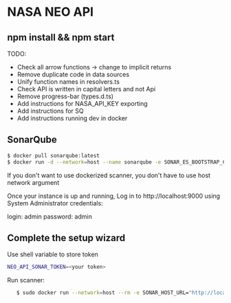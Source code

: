 # NASA NEO API

## npm install && npm start

TODO:

- Check all arrow functions -> change to implicit returns
- Remove duplicate code in data sources
- Unify function names in resolvers.ts
- Check API is written in capital letters and not Api
- Remove progress-bar (types.d.ts)
- Add instructions for NASA_API_KEY exporting
- Add instructions for SQ
- Add instructions running dev in docker

## SonarQube

```bash
$ docker pull sonarqube:latest
$ docker run -d --network=host --name sonarqube -e SONAR_ES_BOOTSTRAP_CHECKS_DISABLE=true sonarqube:latest
```

If you don't want to use dockerized scanner, you don't have to use host network argument

Once your instance is up and running, Log in to http://localhost:9000 using System Administrator credentials:

login: admin
password: admin

## Complete the setup wizard

Use shell variable to store token

```bash
NEO_API_SONAR_TOKEN=<your token>
```

Run scanner:

```bash
   $ sudo docker run --network=host --rm -e SONAR_HOST_URL="http://localhost:9000" -e SONAR_LOGIN="${NEO_API_SONAR_TOKEN}" -v "${PWD}:/usr/src" sonarsource/sonar-scanner-cli
```
